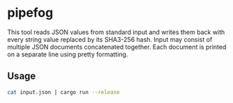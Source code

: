 # pipefog

This tool reads JSON values from standard input and writes them back with every string value replaced by its SHA3-256 hash. Input may consist of multiple JSON documents concatenated together. Each document is printed on a separate line using pretty formatting.

## Usage

```bash
cat input.json | cargo run --release
```
